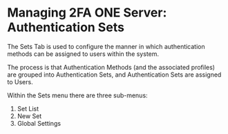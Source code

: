 # Managing 2FA ONE Server: Authentication Sets

The Sets Tab is used to configure the manner in which authentication methods can be assigned to users within the system. 

The process is that Authentication Methods (and the associated profiles) are grouped into Authentication Sets, and Authentication Sets are assigned to Users.

Within the Sets menu there are three sub-menus:

1.	Set List
2.	New Set
3.	Global Settings
